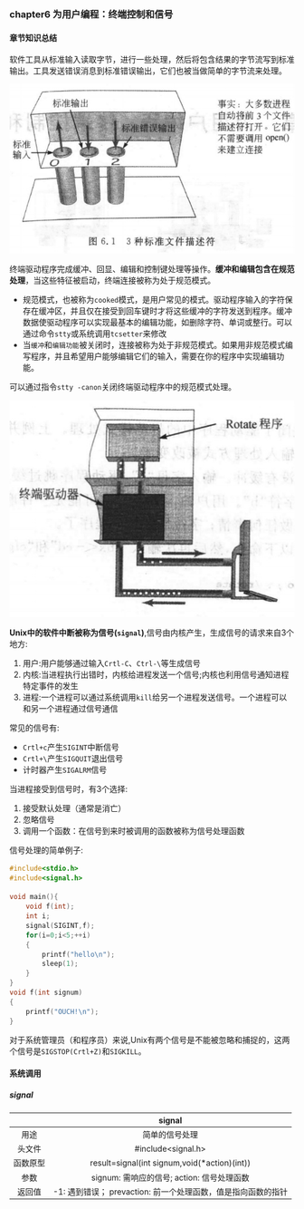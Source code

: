 ### chapter6 为用户编程：终端控制和信号

#### 章节知识总结

软件工具从标准输入读取字节，进行一些处理，然后将包含结果的字节流写到标准输出。工具发送错误消息到标准错误输出，它们也被当做简单的字节流来处理。

![avatar](../image/../../image/unix_linux_标准文件描述符.jpg)

终端驱动程序完成缓冲、回显、编辑和控制键处理等操作。**缓冲和编辑包含在规范处理**，当这些特征被启动，终端连接被称为处于规范模式。

  * 规范模式，也被称为`cooked`模式，是用户常见的模式。驱动程序输入的字符保存在缓冲区，并且仅在接受到回车键时才将这些缓冲的字符发送到程序。缓冲数据使驱动程序可以实现最基本的编辑功能，如删除字符、单词或整行。可以通过命令`stty`或系统调用`tcsetter`来修改
  * 当`缓冲`和`编辑功能`被关闭时，连接被称为处于非规范模式。如果用非规范模式编写程序，并且希望用户能够编辑它们的输入，需要在你的程序中实现编辑功能。

可以通过指令`stty -canon`关闭终端驱动程序中的规范模式处理。

![avatar](../image/../../image/unix_linux_终端驱动器.jpg)

**Unix中的软件中断被称为信号(`signal`)**,信号由内核产生，生成信号的请求来自3个地方:

1. 用户:用户能够通过输入`Crtl-C`、`Ctrl-\`等生成信号
2. 内核:当进程执行出错时，内核给进程发送一个信号;内核也利用信号通知进程特定事件的发生
3. 进程:一个进程可以通过系统调用`kill`给另一个进程发送信号。一个进程可以和另一个进程通过信号通信

常见的信号有:
* `Crtl+c`产生`SIGINT`中断信号
* `Crtl+\`产生`SIGQUIT`退出信号
* 计时器产生`SIGALRM`信号


当进程接受到信号时，有3个选择:

1. 接受默认处理（通常是消亡）
2. 忽略信号
3. 调用一个函数：在信号到来时被调用的函数被称为信号处理函数

信号处理的简单例子:

```cpp
#include<stdio.h>
#include<signal.h>

void main(){
    void f(int);
    int i;
    signal(SIGINT,f);
    for(i=0;i<5;++i)
    {
        printf("hello\n");
        sleep(1);
    }
}
void f(int signum)
{
    printf("OUCH!\n");
}
```

对于系统管理员（和程序员）来说,Unix有两个信号是不能被忽略和捕捉的，这两个信号是`SIGSTOP(Crtl+Z)`和`SIGKILL`。

#### 系统调用

##### signal

| | signal |
| :----: | :----: |
| 用途| 简单的信号处理 |
| 头文件 | #include<signal.h> |
| 函数原型 | result=signal(int signum,void(*action)(int)) |
| 参数 | signum: 需响应的信号; action: 信号处理函数 |
| 返回值 | -1: 遇到错误； prevaction: 前一个处理函数，值是指向函数的指针 |

